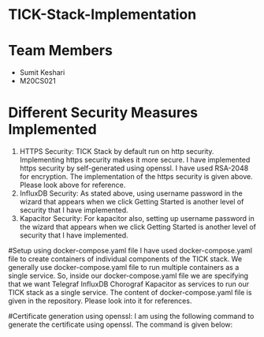 # TICK-Stack-Implementation

# Team Members
* Sumit Keshari
* M20CS021


# Different Security Measures Implemented
1. HTTPS Security: TICK Stack by default run on http security. Implementing https security makes it more secure. I have implemented https security by self-generated using openssl. I have used RSA-2048 for encryption. The implementation of the https security is given above. Please look above for reference.
2. InfluxDB Security: As stated above, using username password in the wizard that appears when we click Getting Started is another level of security that I have implemented.
3.	Kapacitor Security: For kapacitor also, setting up username password in the wizard that appears when we click Getting Started is another level of security that I have implemented.

#Setup using docker-compose.yaml file
I have used docker-compose.yaml file to create containers of individual components of the TICK stack. We generally use docker-compose.yaml file to run multiple containers as a single service. So, inside our docker-compose.yaml file we are specifying that we want Telegraf InfluxDB Chorograf Kapacitor as services to run our TICK stack as a single service.
The content of docker-compose.yaml file is given in the repository. Please look into it for references.

#Certificate generation using openssl:
I am using the following command to generate the certificate using openssl. The command is given below:

``` openssl req -newkey rsa:2048 -new -nodes -x509 -days 3650 -keyout key.pem -out cert.pem
